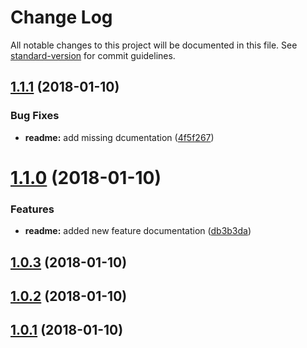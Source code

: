 # Change Log

All notable changes to this project will be documented in this file. See [standard-version](https://github.com/conventional-changelog/standard-version) for commit guidelines.

<a name="1.1.1"></a>
## [1.1.1](https://github.com/mpfeil/changelog/compare/v1.0.1...v1.1.1) (2018-01-10)


### Bug Fixes

* **readme:** add missing dcumentation ([4f5f267](https://github.com/mpfeil/changelog/commit/4f5f267))



<a name="1.1.0"></a>
# [1.1.0](https://github.com/mpfeil/changelog/compare/v1.0.3...v1.1.0) (2018-01-10)


### Features

* **readme:** added new feature documentation ([db3b3da](https://github.com/mpfeil/changelog/commit/db3b3da))



<a name="1.0.3"></a>
## [1.0.3](https://github.com/mpfeil/changelog/compare/v1.0.1...v1.0.3) (2018-01-10)



<a name="1.0.2"></a>
## [1.0.2](https://github.com/mpfeil/changelog/compare/v1.0.1...v1.0.2) (2018-01-10)



<a name="1.0.1"></a>
## [1.0.1](https://github.com/mpfeil/changelog/compare/v1.0.0...v1.0.1) (2018-01-10)

